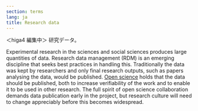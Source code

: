 ```yaml
---
section: terms
lang: ja
title: Research data
---
```


＜higa4 編集中＞
研究データ。

Experimental research in the sciences and social sciences produces large quantities of data. Research data management (RDM) is an emerging discipline that seeks best practices in handling this. Traditionally the data was kept by researchers and only final research outputs, such as papers analysing the data, would be published. [Open science](/glossary/en/terms/open-science/) holds that the data should be published, both to increase verifiability of the work and to enable it to be used in other research. The full spirit of open science collaboration demands data publication early in the project, but research culture will need to change appreciably before this becomes widespread.
